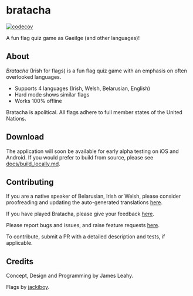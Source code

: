 # bratacha

[![codecov](https://codecov.io/gh/defuncart/bratacha/branch/master/graph/badge.svg)](https://codecov.io/gh/defuncart/bratacha)

A fun flag quiz game as Gaeilge (and other languages)!

## About

*Bratacha* (Irish for flags) is a fun flag quiz game with an emphasis on often overlooked languages.

- Supports 4 languages (Irish, Welsh, Belarusian, English)
- Hard mode shows similar flags
- Works 100% offline

Bratacha is apolitical. All flags adhere to full member states of the United Nations.

## Download

The application will soon be available for early alpha testing on iOS and Android. If you would prefer to build from source, please see [docs/build_locally.md](docs/build_locally.md).

## Contributing

If you are a native speaker of Belarusian, Irish or Welsh, please consider proofreading and updating the auto-generated translations [here](https://docs.google.com/spreadsheets/d/1bfFT6_rA-9QEBTHy1YDpdP-lgQ42Cq4YV1AchvA21pY/edit?usp=sharing).

If you have played Bratacha, please give your feedback [here](https://forms.gle/UL2nhvt8oeRH361E6).

Please report bugs and issues, and raise feature requests [here](https://github.com/defuncart/der_die_das/issues).

To contribute, submit a PR with a detailed description and tests, if applicable.

## Credits

Concept, Design and Programming by James Leahy.

Flags by [jackiboy](https://github.com/jackiboy/flagpack).
